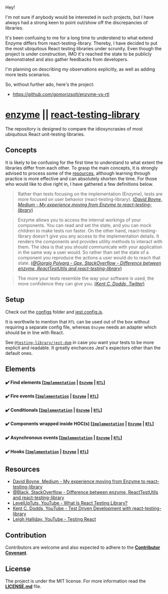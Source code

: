 Hey!

I'm not sure if anybody would be interested in such projects, but I have always had a strong keen to point out/show off the discrepancies of libraries.

It's been confusing to me for a long time to understend to what extend Enzyme differs from react-testing-library. Thereby, I have decided to put the most ubiquitous React testing libraries under scrunity. Even though the project is under construction, IMO it's reached the state to be publicly demonstrated and also gather feedbacks from developers.

I'm planning on describing my observations explicitly, as well as adding more tests scenarios.

So, without further ado, here's the project:
- https://github.com/gomorizsolt/enzyme-vs-rtl

# [enzyme](https://github.com/airbnb/enzyme) || [react-testing-library](https://github.com/testing-library/react-testing-library)

The repository is designed to compare the idiosyncrasies of most ubiquitous React unit-testing libraries.

## Concepts

It is likely to be confusing for the first time to understand to what extent the libraries differ from each other. To grasp the main concepts, it is strongly advised to process some of the [resources](#Resources), although learning through practice is more effective and can absolutely shorten the time. For those who would like to dive right in, I have gathered a few definitions below.

> Rather than tests focusing on the implementation (Enzyme), tests are more focused on user behavior (react-testing-library). [(*David Boyne, Medium - My experience moving from Enzyme to react-testing-library*)](https://medium.com/@boyney123/my-experience-moving-from-enzyme-to-react-testing-library-5ac65d992ce)

> Enzyme allows you to access the internal workings of your components. You can read and set the state, and you can mock children to make tests run faster. On the other hand, react-testing-library doesn't give you any access to the implementation details. It renders the components and provides utility methods to interact with them. The idea is that you should communicate with your application in the same way a user would. So rather than set the state of a component you reproduce the actions a user would do to reach that state. [(*@Giorgio Polvara - Gpx, StackOverflow - Difference between enzyme, ReactTestUtils and react-testing-library*)](https://stackoverflow.com/a/54152893/9599137)

> The more your tests resemble the way your software is used, the more confidence they can give you. [(*Kent C. Dodds, Twitter*)](https://twitter.com/kentcdodds/status/977018512689455106?ref_src=twsrc%5Etfw)

## Setup

Check out the [configs](./configs) folder and [jest.config.js](./jest.config.js). 

It is worthwile to mention that `RTL` can be used out of the box without requiring a separate config file, whereas `Enzyme` needs an adapter which should be in line with React.

See [`@testing-library/jest-dom`](https://github.com/testing-library/jest-dom) in case you want your tests to be more explicit and readable. It greatly enchances Jest's expectors other than the default ones.

## Elements

#### :heavy_check_mark: Find elements [[`Implementation`](./components/find-elements.js) | [`Enzyme`](./tests/find-elements/find-elements.enzyme.test.js) | [`RTL`](./tests/find-elements/find-elements.rtl.test.js)]

#### :heavy_check_mark: Fire events [[`Implementation`](./components/fire-events.js) | [`Enzyme`](./tests/fire-events/fire-events.enzyme.test.js) | [`RTL`](./tests/fire-events/fire-events.rtl.test.js)]

#### :heavy_check_mark: Conditionals [[`Implementation`](./components/conditionals.js) | [`Enzyme`](./tests/conditionals/conditionals.enzyme.test.js) | [`RTL`](./tests/conditionals/conditionals.rtl.test.js)]

#### :heavy_check_mark: Components wrapped inside HOC(s) [[`Implementation`](./components/wrapped.js) | [`Enzyme`](./tests/wrapped/wrapped.enzyme.test.js) | [`RTL`](./tests/wrapped/wrapped.rtl.test.js)]

#### :heavy_check_mark: Asynchronous events [[`Implementation`](./components/asynchronous.js) | [`Enzyme`](./tests/asynchronous/asynchronous.enzyme.test.js) | [`RTL`](./tests/asynchronous/asynchronous.rtl.test.js)]

#### :heavy_check_mark: Hooks [[`Implementation`](./components/hooks.js) | [`Enzyme`](./tests/hooks/hooks.enzyme.test.js) | [`RTL`](./tests/hooks/hooks.rtl.test.js)]

## Resources

- [David Boyne, Medium - My experience moving from Enzyme to react-testing-library](https://medium.com/@boyney123/my-experience-moving-from-enzyme-to-react-testing-library-5ac65d992ce)
- [@Black, StackOverflow - Difference between enzyme, ReactTestUtils and react-testing-library](https://stackoverflow.com/questions/54152562/difference-between-enzyme-reacttestutils-and-react-testing-library)
- [LevelUpTuts, YouTube - What Is React Testing Library?](https://www.youtube.com/watch?v=JKOwJUM4_RM)
- [Kent C. Dodds, YouTube - Test Driven Development with react-testing-library](https://www.youtube.com/watch?v=kCR3JAR7CHE)
- [Leigh Halliday, YouTube - Testing React](https://www.youtube.com/playlist?list=PL8fumNHsC-3NaPNxh2bous6bBDWwJ4r1-)

## Contribution

Contributors are welcome and also expected to adhere to the [**Contributor Covenant**](https://www.contributor-covenant.org/).

## License

The project is under the MIT license. For more information read the [**LICENSE.md**](./LICENSE.md) file.
